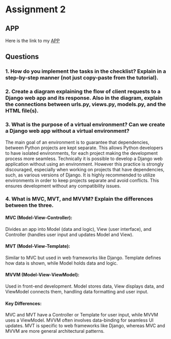 # Assignment 2

## APP
Here is the link to my [APP](https://hafizbackpack.adaptable.app/main/)

## Questions
### 1. How do you implement the tasks in the checklist? Explain in a step-by-step manner (not just copy-paste from the tutorial).

### 2. Create a diagram explaining the flow of client requests to a Django web app and its response. Also in the diagram, explain the connections between urls.py, views.py, models.py, and the HTML file(s).


### 3. What is the purpose of a virtual environment? Can we create a Django web app without a virtual environment?
  The main goal of an environment is to guarantee that dependencies, between Python projects are kept separate. This allows Python developers to have isolated environments, for each project making the development process more seamless. Technically it is possible to develop a Django web application without using an environment. However this practice is strongly discouraged, especially when working on projects that have dependencies, such, as various versions of Django. It is highly recommended to utilize environments in order to keep projects separate and avoid conflicts. This ensures development without any compatibility issues.
  
### 4. What is MVC, MVT, and MVVM? Explain the differences between the three.
#### MVC (Model-View-Controller):
Divides an app into Model (data and logic), View (user interface), and Controller (handles user input and updates Model and View).

#### MVT (Model-View-Template):
Similar to MVC but used in web frameworks like Django.
Template defines how data is shown, while Model holds data and logic.

#### MVVM (Model-View-ViewModel):
Used in front-end development.
Model stores data, View displays data, and ViewModel connects them, handling data formatting and user input.

#### Key Differences:
MVC and MVT have a Controller or Template for user input, while MVVM uses a ViewModel.
MVVM often involves data-binding for seamless UI updates.
MVT is specific to web frameworks like Django, whereas MVC and MVVM are more general architectural patterns.
